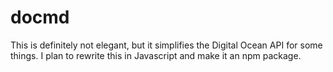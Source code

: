 # docmd

This is definitely not elegant, but it simplifies the Digital Ocean API for some things. I plan to rewrite this in Javascript and make it an npm package.


